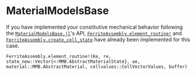 # MaterialModelsBase
If you have implemented your constitutive mechanical behavior following the 
[`MaterialModelsBase.jl`](https://github.com/KnutAM/MaterialModelsBase.jl)'s API,
[`FerriteAssembly.element_routine!`](@ref) and [`FerriteAssembly.create_cell_state`](@ref) 
have already been implemented for this case. 

```@docs
FerriteAssembly.element_routine!(Ke, re, state_new::Vector{<:MMB.AbstractMaterialState}, ae, material::MMB.AbstractMaterial, cellvalues::CellVectorValues, buffer)
```